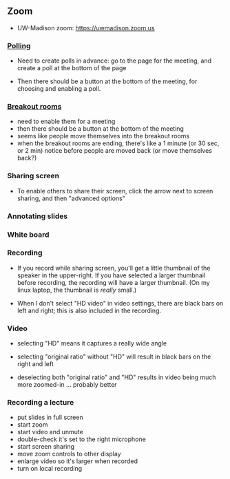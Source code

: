 ## Zoom

- UW-Madison zoom: <https://uwmadison.zoom.us>

### [Polling](https://support.zoom.us/hc/en-us/articles/213756303-Polling-for-meetings)

  - Need to create polls in advance: go to the page for the meeting, and create a poll at the
   bottom of the page

  - Then there should be a button at the bottom of the meeting, for
    choosing and enabling a poll.

### [Breakout rooms](https://support.zoom.us/hc/en-us/articles/206476313-Managing-Breakout-Rooms)

  - need to enable them for a meeting
  - then there should be a button at the bottom of the meeting
  - seems like people move themselves into the breakout rooms
  - when the breakout rooms are ending, there's like a 1 minute (or 30
    sec, or 2 min) notice before people are moved back (or move
    themselves back?)

### Sharing screen

- To enable others to share their screen, click the arrow next to
  screen sharing, and then "advanced options"

### Annotating slides

### White board

### Recording

- If you record while sharing screen, you'll get a little thumbnail of
  the speaker in the upper-right. If you have selected a larger
  thumbnail before recording, the recording will have a larger
  thumbnail. (On my linux laptop, the thumbnail is _really_ small.)

- When I don't select "HD video" in video settings, there are black
  bars on left and right; this is also included in the recording.

### Video

- selecting "HD" means it captures a really wide angle

- selecting "original ratio" without "HD" will result in black bars on
  the right and left

- deselecting both "original ratio" and "HD" results in video being
  much more zoomed-in ... probably better

### Recording a lecture

- put slides in full screen
- start zoom
- start video and unmute
- double-check it's set to the right microphone
- start screen sharing
- move zoom controls to other display
- enlarge video so it's larger when recorded
- turn on local recording
